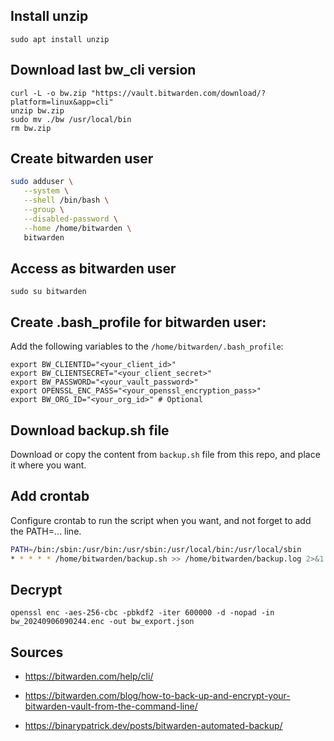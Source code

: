 ## Install unzip

`sudo apt install unzip`

## Download last bw_cli version

```
curl -L -o bw.zip "https://vault.bitwarden.com/download/?platform=linux&app=cli"
unzip bw.zip
sudo mv ./bw /usr/local/bin
rm bw.zip
```

## Create bitwarden user

```bash
sudo adduser \
   --system \
   --shell /bin/bash \
   --group \
   --disabled-password \
   --home /home/bitwarden \
   bitwarden
```

## Access as bitwarden user

`sudo su bitwarden`

## Create .bash_profile for bitwarden user:

Add the following variables to the `/home/bitwarden/.bash_profile`:

```
export BW_CLIENTID="<your_client_id>"
export BW_CLIENTSECRET="<your_client_secret>"
export BW_PASSWORD="<your_vault_password>"
export OPENSSL_ENC_PASS="<your_openssl_encryption_pass>"
export BW_ORG_ID="<your_org_id>" # Optional
```

## Download backup.sh file

Download or copy the content from `backup.sh` file from this repo, and place it where you want.


## Add crontab

Configure crontab to run the script when you want, and not forget to add the PATH=... line.

```bash
PATH=/bin:/sbin:/usr/bin:/usr/sbin:/usr/local/bin:/usr/local/sbin
* * * * * /home/bitwarden/backup.sh >> /home/bitwarden/backup.log 2>&1
```


## Decrypt

`openssl enc -aes-256-cbc -pbkdf2 -iter 600000 -d -nopad -in bw_20240906090244.enc -out bw_export.json`


## Sources

- https://bitwarden.com/help/cli/

-  https://bitwarden.com/blog/how-to-back-up-and-encrypt-your-bitwarden-vault-from-the-command-line/

- https://binarypatrick.dev/posts/bitwarden-automated-backup/